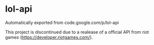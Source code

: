 # lol-api
Automatically exported from code.google.com/p/lol-api

This project is discontinued due to a realease of a official API from riot games (https://developer.riotgames.com/). 
